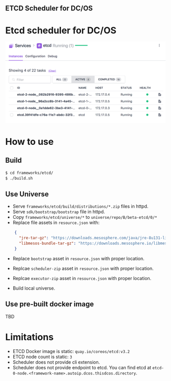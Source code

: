 ETCD Scheduler for DC/OS
------------------------

# Etcd scheduler for DC/OS

![Image of schduler](frameworks/etcd/docs/etcd-scheduler.png)

# How to use 
## Build
```bash
$ cd frameworks/etcd/
$ ./build.sh
```

## Use Universe

* Serve `frameworks/etcd/build/distributions/*.zip` files in httpd.
* Serve `sdk/bootstrap/bootstrap` file in httpd.
* Copy `frameworks/etcd/universe/*` to `universe/repo/B/beta-etcd/0/*`
* Replace file assets in `resource.json` with:
```json
    {
      "jre-tar-gz": "https://downloads.mesosphere.com/java/jre-8u131-linux-x64-jce-unlimited.tar.gz",
      "libmesos-bundle-tar-gz": "https://downloads.mesosphere.io/libmesos-bundle/libmesos-bundle-1.10-1.4-63e0814.tar.gz"
    }
``` 

* Replace `bootstrap` asset in `resource.json` with proper location.
* Replcae `scheduler-zip` asset in `resource.json` with proper location.
* Replcae `executor-zip` asset in `resource.json` with proper location.

* Build local universe.

## Use pre-built docker image

TBD

# Limitations
* ETCD Docker image is static: `quay.io/coreos/etcd:v3.2`
* ETCD node count is static: `3`
* Scheduler does not provide cli extension.
* Scheduler does not provide endpoint to etcd. You can find etcd at `etcd-0-node.<framework-name>.autoip.dcos.thisdcos.directory`.
